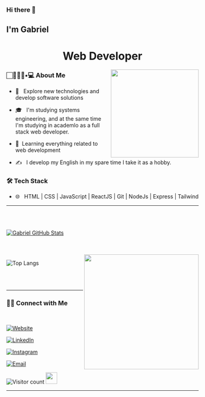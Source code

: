 ### Hi there 👋<h2> I'm Gabriel</h2>

<h1 align='center' >Web Developer</h1>

<img align='right' src="https://cdn.filestackcontent.com/efbSR18hT5uRKuo0zoMA" width="230">

<h3>  🏻👨🏾‍🦲•💻 About Me </h3>



- 🤔 &nbsp; Explore new technologies and develop software solutions

- 🎓 &nbsp; I'm studying systems engineering, and at the same time I'm studying in academlo as a full stack web developer.

- 🌱&nbsp; Learning everything related to web development

- ✍️ &nbsp; I develop my English in my spare time I take it as a hobby.


<h3>🛠 Tech Stack</h3>





- 🌐 &nbsp; HTML | CSS | JavaScript | ReactJS | Git | NodeJs | Express | Tailwind

<!--
- 🛢 &nbsp; Postgres 
- 🔧 &nbsp; Git 
- 💻 &nbsp; 
-->


<hr>



<br/><br/>

[![Gabriel GitHub Stats](https://github-readme-stats.vercel.app/api?username=gabrielsanchez16&show_icons=true)](https://github.com/gabrielsanchez16)

<br/>

<br/>

<img src="https://media2.giphy.com/media/qgQUggAC3Pfv687qPC/giphy.gif" width="300" align='right' >

![Top Langs](https://github-readme-stats.vercel.app/api/top-langs/?username=gabrielsanchez16&show_icons=true)

<br><br>



<hr>



<h3> 🤝🏻 Connect with Me </h3>

<br>



<p align="center">

<a href="https://gabrielsanchezdev.netlify.app/"><img alt="Website" src="https://img.shields.io/badge/gabrielsanchezdev.netlify.app-black?style=flat-square&logo=google-chrome"></a>

<a href="https://www.linkedin.com/in/gabriel-sanchez-717222206/"><img alt="LinkedIn" src="https://img.shields.io/badge/LinkedIn-Gabriel_Sanchez-blue?style=flat-square&logo=linkedin"></a>

<a href="https://www.instagram.com/gabo_dev_athlete/"><img alt="Instagram" src="https://img.shields.io/badge/Instagram-Gabo_dev_athlete-black?style=flat-square&logo=instagram"></a>

<a href="mailto:gabrielpelota.8@gmail.com"><img alt="Email" src="https://img.shields.io/badge/Email-gabrielpelota.8@gmail.com-blue?style=flat-square&logo=gmail"></a>

</p>





![Visitor count](https://visitor-badge.laobi.icu/badge?page_id=gabrielsanchez16.gabrielsanchez16)   <img src="https://media.giphy.com/media/dxn6fRlTIShoeBr69N/giphy.gif" width="30">





<hr>
